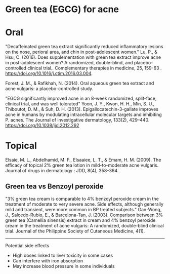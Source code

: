 # Green tea (EGCG) for acne

# Oral
"Decaffeinated green tea extract significantly reduced inflammatory lesions on the nose, perioral area, and chin in post-adolescent women."
Lu, P., & Hsu, C. (2016). Does supplementation with green tea extract improve acne in post-adolescent women? A randomized, double-blind, and placebo-controlled clinical trial.. Complementary therapies in medicine, 25, 159-63 . https://doi.org/10.1016/j.ctim.2016.03.004.

Forest, J. M., & Rafikhah, N. (2014). Oral aqueous green tea extract and acne vulgaris: a placebo-controlled study.

"EGCG significantly improved acne in an 8-week randomized, split-face, clinical trial, and was well tolerated"
Yoon, J. Y., Kwon, H. H., Min, S. U., Thiboutot, D. M., & Suh, D. H. (2013). Epigallocatechin-3-gallate improves acne in humans by modulating intracellular molecular targets and inhibiting P. acnes. The Journal of investigative dermatology, 133(2), 429–440. https://doi.org/10.1038/jid.2012.292

# Topical

Elsaie, M. L., Abdelhamid, M. F., Elsaaiee, L. T., & Emam, H. M. (2009). The efficacy of topical 2% green tea lotion in mild-to-moderate acne vulgaris. Journal of drugs in dermatology : JDD, 8(4), 358–364.

## Green tea vs Benzoyl peroxide
"3% green tea cream is comparable to 4% benzoyl peroxide cream in the treatment of moderate to very severe acne. Side effects, although generally mild and transient, were more common in BP treated subjects."
Gan-Wong, J., Salcedo-Rubio, E., & Barcelona-Tan, J. (2003). Comparison between 3% green tea (Camellia sinensis) extract in cream and 4% benzoyl peroxide cream in the treatment of acne vulgaris: A randomized, double-blind clinical trial. Journal of the Philippine Society of Cutaneous Medicine, 4(1).

---

Potential side effects
- High doses linked to liver toxicity in some cases
- Can interfere with iron absorption
- May increase blood pressure in some individuals
